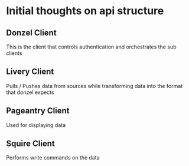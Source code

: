 # Initial thoughts on api structure
## Donzel Client
This is the client that controls authentication and orchestrates the sub clients
## Livery Client
Pulls / Pushes data from sources while transforming data into the format that donzel expects
## Pageantry Client
Used for displaying data
## Squire Client
Performs write commands on the data
